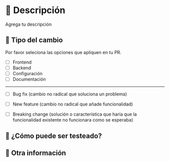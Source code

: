 # 🧵 Descripción

<!--Agrega un resumen de tus cambios para arreglar o agregar alguna funcionalidad. Por favor agrega contexto sobre los cambios.-->

Agrega tu descripción

## 🎨 Tipo del cambio

Por favor seleciona las opciones que apliquen en tu PR.

- [ ] Frontend
- [ ] Backend
- [ ] Configuración
- [ ] Documentación

---

- [ ] Bug fix (cambio no radical que soluciona un problema)
- [ ] New feature (cambio no radical que añade funcionalidad)
- [ ] Breaking change (solución o característica que haría que la funcionalidad existente no funcionara como se esperaba)


## 🧪 ¿Cómo puede ser testeado?

<!--Describe las pruebas que has realizado para verificar los cambios si aplica. Proporciona instrucciones para que podamos reproducirlas. Enumera también los detalles pertinentes de la configuración de las pruebas.-->

## 🧩 Otra información

<!--Cualquier otra información relevante para el PR. Esto puede incluir imágenes de la interfaz de usuario, enlaces a problemas, etc.-->